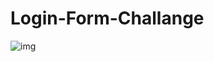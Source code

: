 # Login-Form-Challange
![img](https://github.com/xCyberpunkx/Login-Form-Challange/assets/116972275/67b88257-14e6-4e7c-a6e3-2643e8111fd9)
